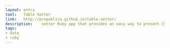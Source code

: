 ```yaml
---
layout: entry
tool:	Table Setter
link:	http://propublica.github.io/table-setter/
description:	setter Ruby app that provides an easy way to present CSVs hosted locally or remotely e.g. on google, etc in custom HTML
tags:
- data
- ruby	
---
```

